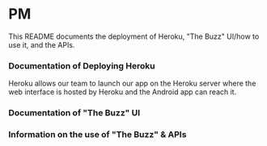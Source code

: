 # PM #

This README documents the deployment of Heroku, "The Buzz" UI/how to use it, and the APIs.

### Documentation of Deploying Heroku ###
Heroku allows our team to launch our app on the Heroku server where the web interface is hosted by Heroku and the Android app can reach it.

### Documentation of "The Buzz" UI ###

### Information on the use of "The Buzz" & APIs ###
